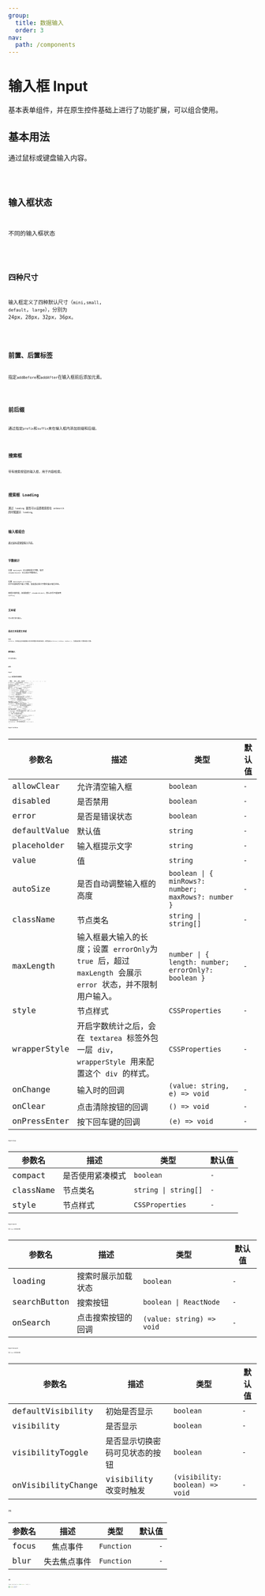 ```yaml
---
group:
  title: 数据输入
  order: 3
nav:
  path: /components
---
```


# 输入框 Input

基本表单组件，并在原生控件基础上进行了功能扩展，可以组合使用。

## 基本用法

通过鼠标或键盘输入内容。

<code src="./__demo__/basics">

## 输入框状态

不同的输入框状态

<code src="./__demo__/status">

## 四种尺寸

输入框定义了四种默认尺寸（`mini`,`small`, `default`, `large`），分别为 24px，28px，32px，36px。

<code src="./__demo__/size">

## 前置、后置标签

指定`addBefore`和`addAfter`在输入框前后添加元素。

<code src="./__demo__/addon">

## 前后缀

通过指定`prefix`和`suffix`来在输入框内添加前缀和后缀。

<code src="./__demo__/prefix_suffix">

## 搜索框

带有搜索按钮的输入框，用于内容检索。

<code src="./__demo__/search">

## 搜索框 Loading

通过 `loading` 属性可以设置搜索框在 `onSearch` 的时候展示 `loading。`

<code src="./__demo__/search_loading">

## 输入框组合

通过鼠标或键盘输入内容。

<code src="./__demo__/group">

## 字数统计

设置 `maxLength` 可以限制最大字数，配合 `showWordLimit` 可以显示字数统计。

设置 `maxLength.errorOnly` 后不会限制用户输入字数，但是超过最大字数会展示错误状态。

值得注意的是，如果配置了 `showWordLimit`，那么你将不能使用 `suffix`。

<code src="./__demo__/max-length">

## 文本域

可以用于多行输入。

<code src="./__demo__/textarea">

## 适应文本高度文本域

指定 `autoSize`，文本域会自动根据输入的文本调整文本域的高度。如果指定`autoSize={{ minRows, maxRows }}`，也能指定最小行数和最大行数。

<code src="./__demo__/textarea_autosize">

## 密码输入

用于密码的输入。

<code src="./__demo__/password">

## API

### Input

**Input 接受所有原生的属性值**

| 参数名 | 描述 | 类型 | 默认值 |
| --- | --- | --- | --- | --- |
| allowClear | 允许清空输入框 | `boolean` | `-` |
| disabled | 是否禁用 | `boolean` | `-` |
| error | 是否是错误状态 | `boolean` | `-` |
| readOnly | 是否只读 | `boolean` | `-` |
| showWordLimit | 配合 `maxLength`，显示字数统计 | `boolean` | `-` |
| defaultValue | 默认值 | `string` | `-` |
| placeholder | 输入框提示文字 | `string` | `-` |
| value | 输入框的值，受控模式 | `string` | `-` |
| size | 输入框的尺寸 | `mini \| small \| default \| large` | `default` |
| addAfter | 输入框后添加元素 | `ReactNode` | `-` |
| addBefore | 输入框前添加元素 | `ReactNode` | `-` |
| prefix | 添加前缀文字或者图标 | `ReactNode` | `-` |
| suffix | 添加后缀文字或者图标 | `ReactNode` | `-` |
| afterStyle | 输入框后添加元素的样式 | `object` | `-` |
| beforeStyle | 输入框前添加元素的样式 | `object` | `-` |
| className | 节点类名 | `string \| string[]` | `-` |
| height | 自定义输入框高度 | `number \| string` | `-` | - |
| maxLength | 输入框最大输入的长度；设置 `errorOnly`为 `true` 后，超过 `maxLength` 会展示 `error` 状态，并不限制用户输入。 | `number \| { length: number; errorOnly?: boolean }` | `-` |
| style | 节点样式 | `CSSProperties` | `-` |
| onChange | 输入时的回调 | `(value: string, e) => void` | `-` |
| onClear | 点击清除按钮的回调 | `() => void` | `-` |
| onPressEnter | 按下回车键的回调 | `(e) => void` | `-` |

### Input.TextArea

| 参数名 | 描述 | 类型 | 默认值 |
| --- | --- | --- | --- |
| allowClear | 允许清空输入框 | `boolean` | `-` |
| disabled | 是否禁用 | `boolean` | `-` |
| error | 是否是错误状态 | `boolean` | `-` |
| defaultValue | 默认值 | `string` | `-` |
| placeholder | 输入框提示文字 | `string` | `-` |
| value | 值 | `string` | `-` |
| autoSize | 是否自动调整输入框的高度 | `boolean \| { minRows?: number; maxRows?: number }` | `-` |
| className | 节点类名 | `string \| string[]` | `-` |
| maxLength | 输入框最大输入的长度；设置 `errorOnly`为 `true` 后，超过 `maxLength` 会展示 `error` 状态，并不限制用户输入。 | `number \| { length: number; errorOnly?: boolean }` | `-` |
| style | 节点样式 | `CSSProperties` | `-` |
| wrapperStyle | 开启字数统计之后，会在 `textarea` 标签外包一层 `div`，`wrapperStyle` 用来配置这个 `div` 的样式。 | `CSSProperties` | `-` |
| onChange | 输入时的回调 | `(value: string, e) => void` | `-` |
| onClear | 点击清除按钮的回调 | `() => void` | `-` |
| onPressEnter | 按下回车键的回调 | `(e) => void` | `-` |

### Input.Group

| 参数名    | 描述             | 类型                 | 默认值 |
| --------- | ---------------- | -------------------- | ------ |
| compact   | 是否使用紧凑模式 | `boolean`            | `-`    |
| className | 节点类名         | `string \| string[]` | `-`    |
| style     | 节点样式         | `CSSProperties`      | `-`    |

### Input.Search

包含 Input 组件所有参数

| 参数名       | 描述               | 类型                      | 默认值 |
| ------------ | ------------------ | ------------------------- | ------ |
| loading      | 搜索时展示加载状态 | `boolean`                 | `-`    |
| searchButton | 搜索按钮           | `boolean \| ReactNode`    | `-`    |
| onSearch     | 点击搜索按钮的回调 | `(value: string) => void` | `-`    |

### Input.Password

包含 Input 组件所有参数

| 参数名             | 描述                           | 类型                            | 默认值 |
| ------------------ | ------------------------------ | ------------------------------- | ------ |
| defaultVisibility  | 初始是否显示                   | `boolean`                       | `-`    |
| visibility         | 是否显示                       | `boolean`                       | `-`    |
| visibilityToggle   | 是否显示切换密码可见状态的按钮 | `boolean`                       | `-`    |
| onVisibilityChange | visibility 改变时触发          | `(visibility: boolean) => void` | `-`    |

## 方法

| 参数名 |     描述     |    类型    | 默认值 |
| ------ | :----------: | :--------: | -----: |
| focus  |   焦点事件   | `Function` |    `-` |
| blur   | 失去焦点事件 | `Function` |    `-` |

**示例**

```js
<Input ref={(ref) => (this.input = ref)} />;

this.input.focus();
this.input.blur();
```
